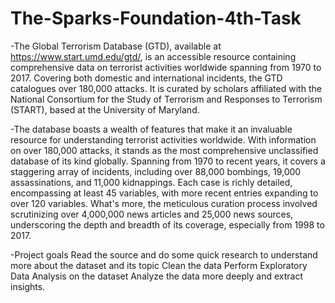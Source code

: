 # The-Sparks-Foundation-4th-Task
-The Global Terrorism Database (GTD), available at https://www.start.umd.edu/gtd/, is an accessible resource containing comprehensive data on terrorist activities worldwide spanning from 1970 to 2017. Covering both domestic and international incidents, the GTD catalogues over 180,000 attacks. It is curated by scholars affiliated with the National Consortium for the Study of Terrorism and Responses to Terrorism (START), based at the University of Maryland.

-The database boasts a wealth of features that make it an invaluable resource for understanding terrorist activities worldwide. With information on over 180,000 attacks, it stands as the most comprehensive unclassified database of its kind globally. Spanning from 1970 to recent years, it covers a staggering array of incidents, including over 88,000 bombings, 19,000 assassinations, and 11,000 kidnappings. Each case is richly detailed, encompassing at least 45 variables, with more recent entries expanding to over 120 variables. What's more, the meticulous curation process involved scrutinizing over 4,000,000 news articles and 25,000 news sources, underscoring the depth and breadth of its coverage, especially from 1998 to 2017.

-Project goals Read the source and do some quick research to understand more about the dataset and its topic Clean the data Perform Exploratory Data Analysis on the dataset Analyze the data more deeply and extract insights.

